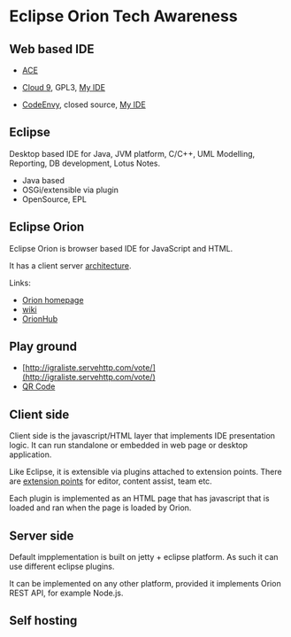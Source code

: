 Eclipse Orion Tech Awareness
============================

Web based IDE
-------------

- [ACE](http://ace.ajax.org)

- [Cloud 9](https://c9.io), GPL3, [My IDE](https://c9.io/nbogojevic)
- [CodeEnvy](https://www.codenvy.com), closed source, [My IDE](https://nbogojevic.codenvy.com/)

Eclipse
-------

Desktop based IDE for Java, JVM platform, C/C++, UML Modelling, Reporting, DB development, Lotus Notes.

- Java based
- OSGi/extensible via plugin
- OpenSource, EPL

Eclipse Orion
-------------

Eclipse Orion is browser based IDE for JavaScript and HTML. 

It has a client server [architecture](http://wiki.eclipse.org/images/0/04/Orion_Architecture_1.jpg).

Links: 
- [Orion homepage](http://www.eclipse.com/orion) 
- [wiki](http://wiki.eclipse.org/Orion)
- [OrionHub](http://orionhub.org)


Play ground
-----------

- [http://igraliste.servehttp.com/vote/](http://igraliste.servehttp.com/vote/) 
- [QR Code](http://api.qrserver.com/v1/create-qr-code/?data=http%3A%2F%2Figraliste.servehttp.com%2Fvote%2F&size=800x800)

Client side
-----------

Client side is the javascript/HTML layer that implements IDE presentation logic. It can run standalone or embedded in web page or desktop application.

Like Eclipse, it is extensible via plugins attached to extension points. There are [extension points](http://wiki.eclipse.org/Orion/Documentation/Developer_Guide) for editor, content assist, team etc.

Each plugin is implemented as an HTML page that has javascript that is loaded and ran when the page is loaded by Orion. 

Server side
-----------

Default impplementation is built on jetty + eclipse platform. As such it can use different eclipse plugins.

It can be implemented on any other platform, provided it implements Orion REST API, for example Node.js.


Self hosting
------------
